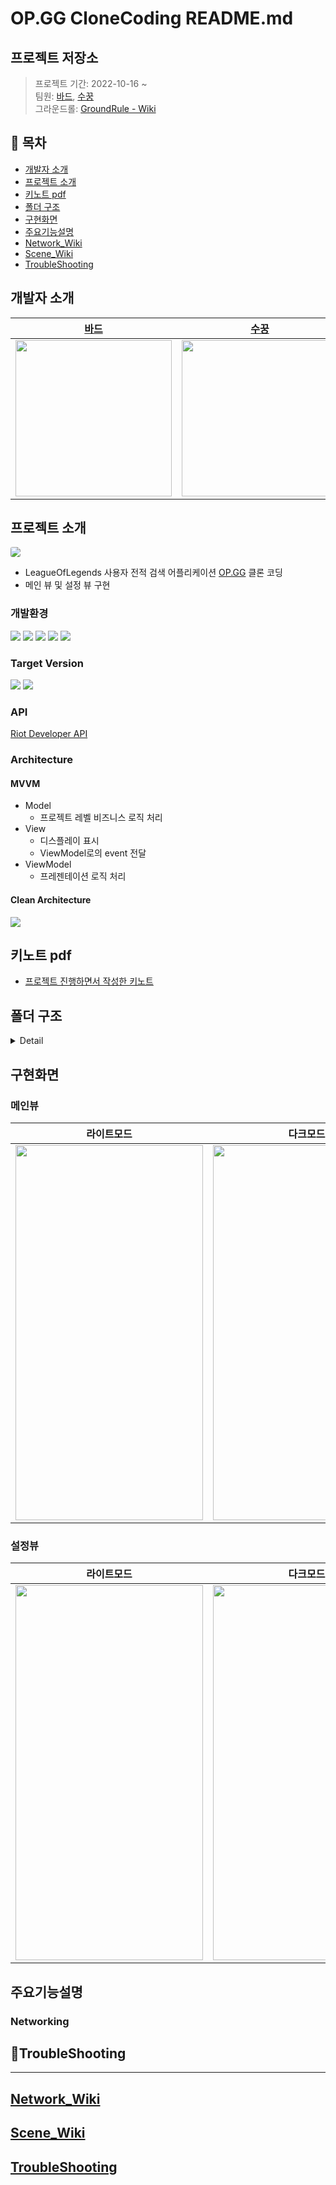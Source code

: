 # OP.GG CloneCoding README.md

## 프로젝트 저장소
> 프로젝트 기간: 2022-10-16 ~ </br>
> 팀원: [바드](https://github.com/bar-d), [수꿍](https://github.com/Jeon-Minsu)</br>
그라운드롤: [GroundRule - Wiki](https://github.com/bar-d/OP.GGCloneCoding/wiki/GroundRule)

## 📑 목차
- [개발자 소개](#개발자-소개)
- [프로젝트 소개](#프로젝트-소개)
- [키노트 pdf](#키노트-pdf)
- [폴더 구조](#폴더-구조)
- [구현화면](#구현화면)
- [주요기능설명](#주요기능설명)
- [Network_Wiki](#Network_Wiki)
- [Scene_Wiki](#Scene_Wiki)
- [TroubleShooting](#TroubleShooting)

## 개발자 소개
|[바드](https://github.com/bar-d)|[수꿍](https://github.com/Jeon-Minsu)|
|:---:|:---:|
| <img src = "https://i.imgur.com/k9hX1UH.png" width="250" height="250">| <img src = "https://i.imgur.com/8RLiJxt.jpg" width="250" height="250"> |


## 프로젝트 소개

[<img src="https://i.imgur.com/8m9M82i.png" style="border-radius:20%">](https://apps.apple.com/kr/app/op-gg-오피지지/id605722237)

- LeagueOfLegends 사용자 전적 검색 어플리케이션 [OP.GG](https://apps.apple.com/kr/app/op-gg-오피지지/id605722237) 클론 코딩
- 메인 뷰 및 설정 뷰 구현


### 개발환경
![](https://img.shields.io/badge/Xcode-14.0-blue) ![](https://img.shields.io/badge/Swift-5.7-orange) 
![](https://img.shields.io/badge/Lottie-3.5.0-yellowgreen) ![](https://img.shields.io/badge/SPM-0.6.0-important) ![](https://img.shields.io/badge/SwiftSoup-2.4.3-red) 

### Target Version
![](https://img.shields.io/badge/iOS-13.0-informational) ![](https://img.shields.io/badge/OP.GG-6.3.3(2)-blue) 

### API

[Riot Developer API](https://developer.riotgames.com/apis)


### Architecture
#### MVVM
- Model
    - 프로젝트 레벨 비즈니스 로직 처리
- View
    - 디스플레이 표시
    - ViewModel로의 event 전달
- ViewModel
    - 프레젠테이션 로직 처리
    
#### Clean Architecture

![](https://i.imgur.com/nIJCIyn.png)



## 키노트 pdf
- [프로젝트 진행하면서 작성한 키노트](https://github.com/bar-d/OP.GGCloneCoding/wiki/KeyNote-PDF)

## 폴더 구조
<details>
<summary> Detail </summary>   

```
└── OP.GGCloneCoding
    └── OP.GGCloneCoding
        ├── Application
        ├── Builder
        ├── Data
        │   ├── Network
        │   │   └── DataMapping
        │   └── Repositories
        ├── Domain
        │   ├── Entities
        │   ├── Interface
        │   │   └── Repositories
        │   └── UseCases
        ├── Extension
        ├── Infrastructure
        │   └── Network
        │       ├── Common
        │       └── RiotAPI
        ├── PreviewHelpers
        ├── Protocol
        ├── Resource
        │   ├── Assets.xcassets
        │   ├── LaunchScreen.storyboard
        │   ├── Info.plist
        │   └── LoadingIndicator.json
        └── Scene
            ├── Common
            │   ├── Section
            │   ├── View
            │   └── ViewModel
            ├── Main
            │   ├── SectionView
            │   │   ├── ChampionTier
            │   │   │   └── PositionTabBar
            │   │   ├── ChampiosAndSkinOnSale
            │   │   ├── FavoriteChampion
            │   │   ├── FavoriteSummoner
            │   │   │   └── SummonerSearch
            │   │   ├── MoreInformation
            │   │   ├── MySummoner
            │   │   │   ├── SelectedSummoner
            │   │   │   │   ├── View
            │   │   │   │   └── ViewModel
            │   │   │   ├── SummonerRegister
            │   │   │   │   ├── View
            │   │   │   │   └── ViewModel
            │   │   │   └── UnselectedSummoner
            │   │   │       └── View
            │   │   ├── OtherGames
            │   │   ├── PatchNote
            │   │   └── TodayTMI
            │   ├── SummonderDetail
            │   │   ├── AdditionalInformation
            │   │   ├── SummonerInformationTableView
            │   │   ├── SummonerInformationTableViewCell
            │   │   │   └── LeftView
            │   │   ├── TierView
            │   │   ├── TopView
            │   │   └── ViewModel
            │   └── View
            └── Settings
                ├── SectionCell
                └── View
                    ├── LanguageSelection
                    └── ThemeSelection
```

</div>
</details>


## 구현화면
### 메인뷰
|라이트모드|다크모드|
|:---:|:---:|
| <img src = "https://i.imgur.com/m2PYJg9.gif" width="300" height="600">| <img src = "https://i.imgur.com/4Lnl0Mz.gif" width="300" height="600"> |

### 설정뷰


|라이트모드|다크모드|
|:---:|:---:|
| <img src = "https://i.imgur.com/CsEfSb4.gif" width="300" height="600">| <img src = "https://i.imgur.com/t36NN9v.gif" width="300" height="600"> |


## 주요기능설명

### Networking



## 🚀TroubleShooting

---


## [Network_Wiki](https://github.com/bar-d/ios-diary/wiki/Step1)
## [Scene_Wiki](https://github.com/bar-d/ios-diary/wiki/Step2)
## [TroubleShooting](https://github.com/bar-d/ios-diary/wiki/TroubleShooting)
